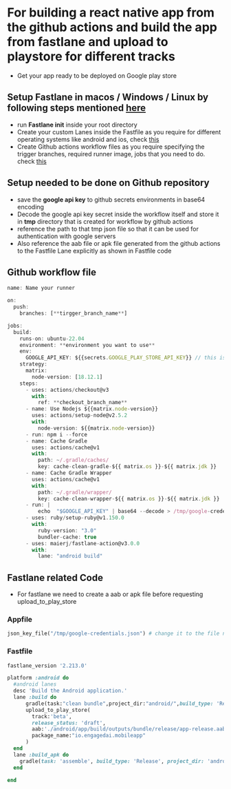 # For building a react native app from the github actions and build the app from fastlane and upload to playstore for different tracks

- Get your app ready to be deployed on Google play store

## Setup Fastlane in macos / Windows / Linux by following steps mentioned [here](https://docs.fastlane.tools/getting-started/ios/setup/)

- run **Fastlane init** inside your root directory
- Create your custom Lanes inside the Fastfile as you require for different operating systems like android and ios, check [this](https://github.com/sidddev7/fastlane#readme)
- Create Github actions workflow files as you require specifying the trigger branches, required runner image, jobs that you need to do. check [this](https://github.com/sidddev7/github-actions#readme)

## Setup needed to be done on Github repository

- save the **google api key** to github secrets environments in base64 encoding
- Decode the google api key secret inside the workflow itself and store it in **tmp** directory that is created for workflow by github actions
- reference the path to that tmp json file so that it can be used for  authentication with google servers
- Also reference the aab file or apk file generated from the github actions to the Fastfile Lane explicitly as shown in Fastfile code

## Github workflow file
```javascript
name: Name your runner

on:
  push:
    branches: [**tirgger_branch_name**]

jobs:
  build:
    runs-on: ubuntu-22.04
    environment: **environment you want to use**
    env:
      GOOGLE_API_KEY: ${{secrets.GOOGLE_PLAY_STORE_API_KEY}} // this is the base64 encoded api key stored in github secrets
    strategy:
      matrix:
        node-version: [18.12.1]
    steps:
      - uses: actions/checkout@v3
        with:
          ref: **checkout_branch_name**
      - name: Use Nodejs ${{matrix.node-version}}
        uses: actions/setup-node@v2.5.2
        with:
          node-version: ${{matrix.node-version}}
      - run: npm i --force
      - name: Cache Gradle
        uses: actions/cache@v1
        with:   
          path: ~/.gradle/caches/
          key: cache-clean-gradle-${{ matrix.os }}-${{ matrix.jdk }}
      - name: Cache Gradle Wrapper
        uses: actions/cache@v1
        with:
          path: ~/.gradle/wrapper/
          key: cache-clean-wrapper-${{ matrix.os }}-${{ matrix.jdk }}
      - run: |
          echo  "$GOOGLE_API_KEY" | base64 --decode > /tmp/google-credentials.json
      - uses: ruby/setup-ruby@v1.150.0
        with:
          ruby-version: "3.0"
          bundler-cache: true
      - uses: maierj/fastlane-action@v3.0.0
        with:
          lane: "android build"

```

## Fastlane related Code

- For fastlane we need to create a aab or apk file before requesting upload_to_play_store


### Appfile
```ruby
json_key_file("/tmp/google-credentials.json") # change it to the file name you created at time of decoding the base64 github secret
```

### Fastfile
```ruby
fastlane_version '2.213.0'

platform :android do
  #android lanes
  desc 'Build the Android application.'
  lane :build do
      gradle(task:"clean bundle",project_dir:"android/",build_type: 'Release',)
      upload_to_play_store(
        track:'beta',
        release_status: 'draft',
        aab:'./android/app/build/outputs/bundle/release/app-release.aab',  #this can be changed to apk if needed, look at the directory where your app is built by gradle
        package_name:"io.engagedai.mobileapp"
      )
  end
  lane :build_apk do
    gradle(task: 'assemble', build_type: 'Release', project_dir: 'android/')
  end

end
```

